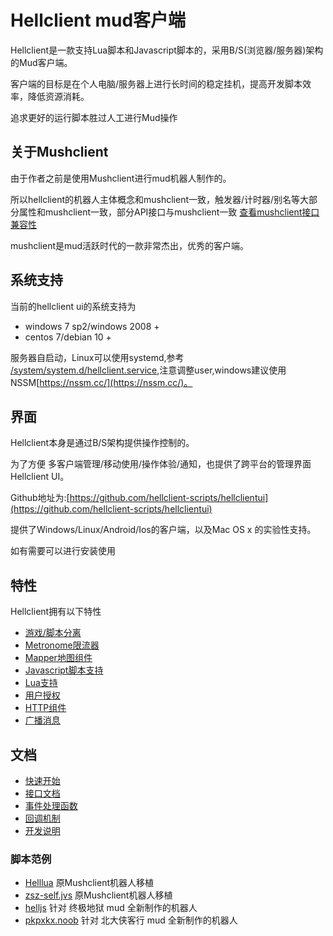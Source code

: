 # Hellclient mud客户端

Hellclient是一款支持Lua脚本和Javascript脚本的，采用B/S(浏览器/服务器)架构的Mud客户端。

客户端的目标是在个人电脑/服务器上进行长时间的稳定挂机，提高开发脚本效率，降低资源消耗。

追求更好的运行脚本胜过人工进行Mud操作

## 关于Mushclient

由于作者之前是使用Mushclient进行mud机器人制作的。

所以hellclient的机器人主体概念和mushclient一致，触发器/计时器/别名等大部分属性和mushclient一致，部分API接口与mushclient一致 [查看mushclient接口兼容性](doc/api/mush.md)

mushclient是mud活跃时代的一款非常杰出，优秀的客户端。

## 系统支持

当前的hellclient ui的系统支持为

* windows 7 sp2/windows 2008 +
* centos 7/debian 10 +

服务器自启动，Linux可以使用systemd,参考 [/system/system.d/hellclient.service](/system/system.d/hellclient.service),注意调整user,windows建议使用NSSM[https://nssm.cc/](https://nssm.cc/)。

## 界面

Hellclient本身是通过B/S架构提供操作控制的。

为了方便 多客户端管理/移动使用/操作体验/通知，也提供了跨平台的管理界面Hellclient UI。

Github地址为:[https://github.com/hellclient-scripts/hellclientui](https://github.com/hellclient-scripts/hellclientui)

提供了Windows/Linux/Android/Ios的客户端，以及Mac OS x 的实验性支持。

如有需要可以进行安装使用

## 特性

Hellclient拥有以下特性

* [游戏/脚本分离](doc/features/features.md#游戏/脚本分离)
* [Metronome限流器](doc/features/features.md#Metronome限流器)
* [Mapper地图组件](doc/features/features.md#Mapper地图组件)
* [Javascript脚本支持](doc/features/features.md#Javascript脚本支持)
* [Lua支持](doc/features/features.md#Lua支持)
* [用户授权](doc/features/features.md#用户授权)
* [HTTP组件](doc/features/features.md#HTTP组件)
* [广播消息](doc/features/features.md#广播消息)
## 文档

* [快速开始](doc/quickstart/quickstart.md)
* [接口文档](doc/api/readme.md)
* [事件处理函数](doc/features/event.md)
* [回调机制](doc/features/event.md)
* [开发说明](doc/develop/readme.md)
### 脚本范例

* [Helllua](https://github.com/hellclient-scripts/helllua) 原Mushclient机器人移植
* [zsz-self.jvs](https://github.com/hellclient-scripts/zsz-self.jvs) 原Mushclient机器人移植
* [helljs](https://github.com/hellclient-scripts/helljs) 针对 终极地狱 mud 全新制作的机器人
* [pkpxkx.noob](https://github.com/hellclient-scripts/pkuxkx.noob) 针对 北大侠客行 mud 全新制作的机器人